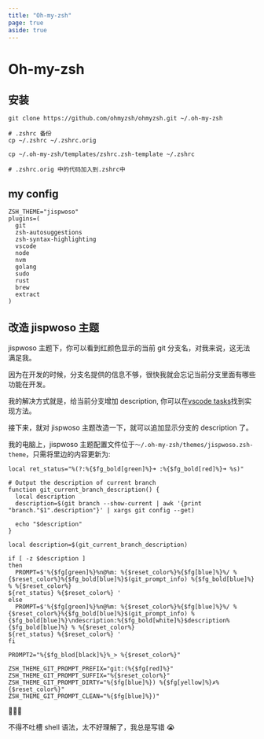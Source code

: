 ```yaml
---
title: "Oh-my-zsh"
page: true
aside: true
---
```


# Oh-my-zsh

## 安装

```shell
git clone https://github.com/ohmyzsh/ohmyzsh.git ~/.oh-my-zsh

# .zshrc 备份
cp ~/.zshrc ~/.zshrc.orig

cp ~/.oh-my-zsh/templates/zshrc.zsh-template ~/.zshrc

# .zshrc.orig 中的代码加入到.zshrc中
```

## my config

```shell
ZSH_THEME="jispwoso"
plugins=(
  git
  zsh-autosuggestions
  zsh-syntax-highlighting
  vscode
  node
  nvm
  golang
  sudo
  rust
  brew
  extract
)
```

## 改造 jispwoso 主题

jispwoso 主题下，你可以看到红颜色显示的当前 git 分支名，对我来说，这无法满足我。

因为在开发的时候，分支名提供的信息不够，很快我就会忘记当前分支里面有哪些功能在开发。

我的解决方式就是，给当前分支增加 description, 你可以在[vscode tasks](/tool/vscode-tasks#给当前-git-branch-分支加入-description)找到实现方法。

接下来，就对 jispwoso 主题改造一下，就可以追加显示分支的 description 了。

我的电脑上，jispwoso 主题配置文件位于`～/.oh-my-zsh/themes/jispwoso.zsh-theme`，只需将里边的内容更新为:

```shell
local ret_status="%(?:%{$fg_bold[green]%}➜ :%{$fg_bold[red]%}➜ %s)"

# Output the description of current branch
function git_current_branch_description() {
  local description
  description=$(git branch --show-current | awk '{print "branch."$1".description"}' | xargs git config --get)

  echo "$description"
}

local description=$(git_current_branch_description)

if [ -z $description ]
then
  PROMPT=$'%{$fg[green]%}%n@%m: %{$reset_color%}%{$fg[blue]%}%/ %{$reset_color%}%{$fg_bold[blue]%}$(git_prompt_info) %{$fg_bold[blue]%} % %{$reset_color%}
${ret_status} %{$reset_color%} '
else
  PROMPT=$'%{$fg[green]%}%n@%m: %{$reset_color%}%{$fg[blue]%}%/ %{$reset_color%}%{$fg_bold[blue]%}$(git_prompt_info) %{$fg_bold[blue]%}\ndescription:%{$fg_bold[white]%}$description%{$fg_bold[blue]%} % %{$reset_color%}
${ret_status} %{$reset_color%} '
fi

PROMPT2="%{$fg_blod[black]%}%_> %{$reset_color%}"

ZSH_THEME_GIT_PROMPT_PREFIX="git:(%{$fg[red]%}"
ZSH_THEME_GIT_PROMPT_SUFFIX="%{$reset_color%}"
ZSH_THEME_GIT_PROMPT_DIRTY="%{$fg[blue]%}) %{$fg[yellow]%}✗%{$reset_color%}"
ZSH_THEME_GIT_PROMPT_CLEAN="%{$fg[blue]%})"
```

🎉🎉🎉

不得不吐槽 shell 语法，太不好理解了，我总是写错 😭

<Giscus />
